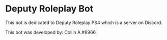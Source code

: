 # Deputy Roleplay Bot


This bot is dedicated to Deputy Roleplay PS4 which is a server on Discord.

This bot was developed by: Collin A.#6966

